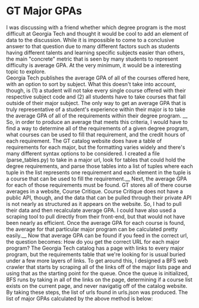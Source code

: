 # GT Major GPAs
I was discussing with a friend whether which degree program is the most difficult at Georgia Tech and thought it would be cool to add an element of data to the discussion. While it is impossible to come to a conclusive answer to that question due to many different factors such as students having different talents and learning specific subjects easier than others, the main "concrete" metric that is seen by many students to represent difficulty is average GPA. At the very minimum, it would be a interesting topic to explore.<br/>
Georgia Tech publishes the average GPA of all of the courses offered here, with an option to sort by subject. What this doesn't take into account, though, is (1) a student will not take every single course offered with their respective subject code and (2) all students have to take courses that fall outside of their major subject. The only way to get an average GPA that is truly representative of a student's experience within their major is to take the average GPA of all of the requirements within their degree program. __
So, in order to produce an average that meets this criteria, I would have to find a way to determine all of the requirements of a given degree program, what courses can be used to fill that requirement, and the credit hours of each requirement. The GT catalog website does have a table of requirements for each major, but the formatting varies widely and there's many different syntax options to be considered. I created a file (parse_tables.py) to take in a major url, look for tables that could hold the degree requirements, and parse those tables into a list of tuples where each tuple in the list represents one requirement and each element in the tuple is a course that can be used to fill the requirement.__
Next, the average GPA for each of those requirements must be found. GT stores all of there course averages in a website, Course Critique. Course Critique does not have a public API, though, and the data that can be pulled through their private API is not nearly as structured as it appears on the website. So, I had to pull their data and then recalculate average GPA. I could have also used a scraping tool to pull directly from their front-end, but that would not have been nearly as efficient. Once the average GPA for each course is found, the average for that particular major program can be calculated pretty easily.__
Now that average GPA can be found if you feed in the correct url, the question becomes: How do you get the correct URL for each major program? The Georgia Tech catalog has a page with links to every major program, but the requirements table that we're looking for is usual buried under a few more layers of links. To get around this, I designed a BFS web crawler that starts by scraping all of the links off of the major lists page and using that as the starting point for the queue. Once the queue is initialized, BFS runs by taking in all of the links on the page, determining if a course list exists on the current page, and never navigatig off of the catalog website. By taking these steps, the list of urls found in urls.json was produced.
The list of major GPAs calculated by the above method is below: 
